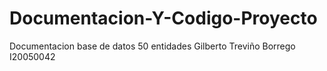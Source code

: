# Documentacion-Y-Codigo-Proyecto
Documentacion base de datos 50 entidades
Gilberto Treviño Borrego I20050042
